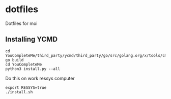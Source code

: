 # dotfiles

Dotfiles for moi

## Installing YCMD

```
cd YouCompleteMe/third_party/ycmd/third_party/go/src/golang.org/x/tools/cmd/gopls
go build
cd YouCompleteMe
python3 install.py --all
```

Do this on work ressys computer
```
export RESSYS=true 
./install.sh
```
